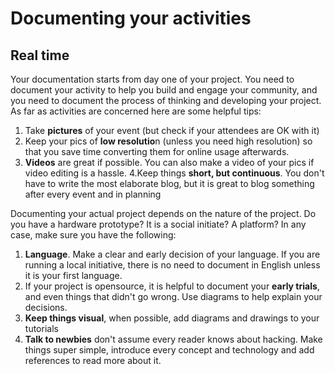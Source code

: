 # Documenting your activities


## Real time
Your documentation starts from day one of your project.  You need to document your activity to help you build and engage your community, and you need to document the process of thinking and developing your project.  As far as activities are concerned here are some helpful tips:
1. Take **pictures** of your event (but check if your attendees are OK with it)
2. Keep your pics of **low resolutio**n (unless you need high resolution) so that you save time converting them for online usage afterwards. 
3. **Videos** are great if possible.  You can also make a video of your pics if video editing is a hassle.
4.Keep things **short, but continuous**. You don't have to write the most elaborate blog, but it is great to blog something after every event and in planning

Documenting your actual project depends on the nature of the project.  Do you have a hardware prototype? It is a social initiate? A platform?  In any case, make sure you have the following:
1. **Language**.  Make a clear  and early decision of your language. If you are running a local initiative, there is no need to document in English unless it is your first language.
2. If your project is opensource, it is helpful to document your **early trials**, and even things that didn't go wrong. Use diagrams to help explain your decisions.
3. **Keep things visual**, when possible, add diagrams and drawings to your tutorials
4. **Talk to newbies** don't assume every reader knows about hacking.  Make things super simple, introduce every concept and technology and add references to read more about it.